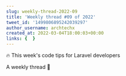 ```yaml
---
slug: weekly-thread-2022-09
title: 'Weekly thread #09 of 2022'
tweet_id: '1499806895242039297'
author_username: archtechx
created_at: 2022-03-04T18:00:03+00:00
links: {  }
---
```

🔥 This week's code tips for Laravel developers

A weekly thread 🧵